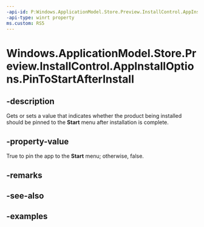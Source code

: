 ```yaml
---
-api-id: P:Windows.ApplicationModel.Store.Preview.InstallControl.AppInstallOptions.PinToStartAfterInstall
-api-type: winrt property
ms.custom: RS5
---
```


<!-- Property syntax.
public bool PinToStartAfterInstall { get;  set; }
-->

# Windows.ApplicationModel.Store.Preview.InstallControl.AppInstallOptions.PinToStartAfterInstall

## -description
Gets or sets a value that indicates whether the product being installed should be pinned to the **Start** menu after installation is complete.

## -property-value
True to pin the app to the **Start** menu; otherwise, false.

## -remarks

## -see-also

## -examples
